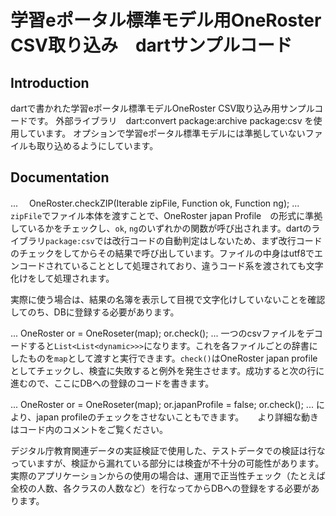 # 学習eポータル標準モデル用OneRoster CSV取り込み　dartサンプルコード

## Introduction

dartで書かれた学習eポータル標準モデルOneRoster CSV取り込み用サンプルコードです。
外部ライブラリ　dart:convert  package:archive package:csv を使用しています。
オプションで学習eポータル標準モデルには準拠していないファイルも取り込めるようにしています。

## Documentation

...
　OneRoster.checkZIP(Iterable<dynamic> zipFile, Function ok, Function ng);
...
`zipFile`でファイル本体を渡すことで、OneRoster japan Profile　の形式に準拠しているかをチェックし、`ok`, `ng`のいずれかの関数が呼び出されます。dartのライブラリ`package:csv`では改行コードの自動判定はしないため、まず改行コードのチェックをしてからその結果で呼び出しています。ファイルの中身はutf8でエンコードされていることとして処理されており、違うコード系を渡されても文字化けをして処理されます。

実際に使う場合は、結果の名簿を表示して目視で文字化けしていないことを確認してのち、DBに登録する必要があります。

...
  OneRoster or = OneRoseter(map);
  or.check();
...
一つのcsvファイルをデコードすると`List<List<dynamic>>>`になります。これを各ファイルごとの辞書にしたものを`map`として渡すと実行できます。`check()`はOneRoster japan profileとしてチェックし、検査に失敗すると例外を発生させます。成功すると次の行に進むので、ここにDBへの登録のコードを書きます。

...
  OneRoster or = OneRoseter(map);
  or.japanProfile = false;
  or.check();
...
により、japan profileのチェックをさせないこともできます。
    　
より詳細な動きはコード内のコメントをご覧ください。

デジタル庁教育関連データの実証検証で使用した、テストデータでの検証は行なっていますが、検証から漏れている部分には検査が不十分の可能性があります。実際のアプリケーションからの使用の場合は、運用で正当性チェック（たとえば全校の人数、各クラスの人数など）を行なってからDBへの登録をする必要があります。